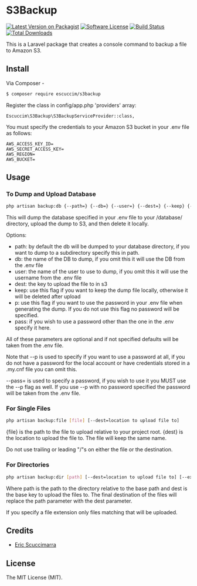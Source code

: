 # S3Backup

[![Latest Version on Packagist][ico-version]][link-packagist]
[![Software License][ico-license]](LICENSE.md)
[![Build Status][ico-travis]][link-travis]
[![Total Downloads][ico-downloads]][link-downloads]

This is a Laravel package that creates a console command to backup a file to Amazon S3.

## Install

Via Composer -

``` bash
$ composer require escuccim/s3backup
```
Register the class in config/app.php 'providers' array:
```
Escuccim\S3Backup\S3BackupServiceProvider::class,
```
You must specify the credentials to your Amazon S3 bucket in your .env file as follows:
```
AWS_ACCESS_KEY_ID=
AWS_SECRET_ACCESS_KEY=
AWS_REGION=
AWS_BUCKET=
```

## Usage
### To Dump and Upload Database
```bash
php artisan backup:db {--path=} {--db=} {--user=} {--dest=} {--keep} {--p} {--pass=}
```
This will dump the database specified in your .env file to your /database/ directory, upload the dump to S3, and then delete it locally.

Options:
- path: by default the db will be dumped to your database directory, if you want to dump to a subdirectory specify this in path.
- db: the name of the DB to dump, if you omit this it will use the DB from the .env file
- user: the name of the user to use to dump, if you omit this it will use the username from the .env file
- dest: the key to upload the file to in s3
- keep: use this flag if you want to keep the dump file locally, otherwise it will be deleted after upload
- p: use this flag if you want to use the password in your .env file when generating the dump. If you do not use this flag no password will be specified.
- pass: if you wish to use a password other than the one in the .env specify it here.

All of these parameters are optional and if not specified defaults will be taken from the .env file.

Note that --p is used to specify if you want to use a password at all, if you do not have a password for the local account or have credentials stored in a .my.cnf file you can omit this. 

--pass= is used to specify a password, if you wish to use it you MUST use the --p flag as well. If you use --p with no password specified the password will be taken from the .env file.

### For Single Files
``` bash 
php artisan backup:file [file] [--dest=location to upload file to]
```

{file} is the path to the file to upload relative to your project root. {dest} is the location to upload the file to. The file will keep the same name. 

Do not use trailing or leading "/"s on either the file or the destination.

### For Directories
```bash
php artisan backup:dir [path] [--dest=location to upload file to] [--ext=file extension]
```
Where path is the path to the directory relative to the base path and dest is the base key to upload the files to. The final destination of the files will replace the path parameter with the dest parameter.

If you specify a file extension only files matching that will be uploaded. 

## Credits

- [Eric Scuccimarra][link-author]

## License

The MIT License (MIT).

[ico-version]: https://img.shields.io/packagist/v/escuccim/s3backup.svg?style=flat-square
[ico-license]: https://img.shields.io/badge/license-MIT-brightgreen.svg?style=flat-square
[ico-travis]: https://img.shields.io/travis/escuccim/s3backup/master.svg?style=flat-square
[ico-scrutinizer]: https://img.shields.io/scrutinizer/coverage/g/escuccim/s3backup.svg?style=flat-square
[ico-code-quality]: https://img.shields.io/scrutinizer/g/escuccim/s3backup.svg?style=flat-square
[ico-downloads]: https://img.shields.io/packagist/dt/escuccim/s3backup.svg?style=flat-square

[link-packagist]: https://packagist.org/packages/escuccim/s3backup
[link-travis]: https://travis-ci.org/escuccim/s3backup
[link-scrutinizer]: https://scrutinizer-ci.com/g/escuccim/s3backup/code-structure
[link-code-quality]: https://scrutinizer-ci.com/g/escuccim/s3backup
[link-downloads]: https://packagist.org/packages/escuccim/s3backup
[link-author]: http://ericscuccimarra.com
